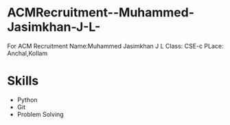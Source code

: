 # ACMRecruitment--Muhammed-Jasimkhan-J-L-
For ACM Recruitment
Name:Muhammed Jasimkhan J L
Class: CSE-c
PLace: Anchal,Kollam

# Skills
- Python
- Git
- Problem Solving

